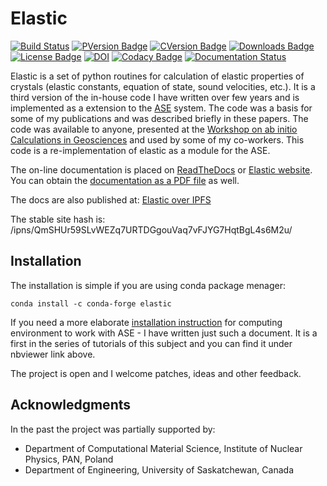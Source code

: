 Elastic
=======

[![Build
Status](https://travis-ci.org/jochym/Elastic.svg?branch=master)](https://travis-ci.org/jochym/Elastic)
[![PVersion
Badge](https://img.shields.io/pypi/v/elastic.svg)](https://pypi.org/project/elastic/)
[![CVersion
Badge](https://anaconda.org/conda-forge/elastic/badges/version.svg)](https://anaconda.org/conda-forge/elastic)
[![Downloads
Badge](https://anaconda.org/conda-forge/elastic/badges/downloads.svg)](https://anaconda.org/conda-forge/elastic)
[![License
Badge](https://anaconda.org/jochym/elastic/badges/license.svg)](https://anaconda.org/jochym/elastic)
[![DOI](https://zenodo.org/badge/doi/10.5281/zenodo.593721.svg)](https://doi.org/10.5281/zenodo.593721)
[![Codacy Badge](https://api.codacy.com/project/badge/Grade/9f348d724d564ce399beb009ab9a3654)](https://www.codacy.com/app/jochym/Elastic?utm_source=github.com&utm_medium=referral&utm_content=jochym/Elastic&utm_campaign=badger)
[![Documentation Status](https://readthedocs.org/projects/elastic/badge/?version=latest)](https://elastic.readthedocs.io/en/latest/?badge=latest)

Elastic is a set of python routines for calculation of elastic
properties of crystals (elastic constants, equation of state, sound
velocities, etc.). It is a third version of the in-house code I have
written over few years and is implemented as a extension to the
[ASE](https://wiki.fysik.dtu.dk/ase/) system. The code was a basis for
some of my publications and was described briefly in these papers. The
code was available to anyone, presented at the [Workshop on ab initio
Calculations in Geosciences](http://wolf.ifj.edu.pl/workshop/work2008/)
and used by some of my co-workers. This code is a re-implementation of
elastic as a module for the ASE.

The on-line documentation is placed on
[ReadTheDocs](http://elastic.rtfd.org/) or [Elastic
website](http://wolf.ifj.edu.pl/elastic/). You can obtain the
[documentation as a PDF
file](https://media.readthedocs.org/pdf/elastic/stable/elastic.pdf) as
well.

The docs are also published at: [Elastic over
IPFS](https://ipfs.io/ipns/QmSHUr59SLvWEZq7URTDGgouVaq7vFJYG7HqtBgL4s6M2u/)

The stable site hash is:
/ipns/QmSHUr59SLvWEZq7URTDGgouVaq7vFJYG7HqtBgL4s6M2u/

Installation
------------

The installation is simple if you are using conda package menager:

    conda install -c conda-forge elastic

If you need a more elaborate [installation
instruction](http://nbviewer.ipython.org/github/jochym/qe-doc/blob/master/Installation.ipynb)
for computing environment to work with ASE - I have written just such a
document. It is a first in the series of tutorials of this subject and
you can find it under nbviewer link above.

The project is open and I welcome patches, ideas and other feedback.

Acknowledgments
---------------

In the past the project was partially supported by:

-   Department of Computational Material Science, Institute of Nuclear
    Physics, PAN, Poland
-   Department of Engineering, University of Saskatchewan, Canada
